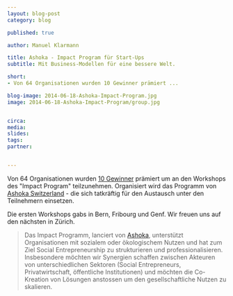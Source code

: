 ```yaml
---
layout: blog-post
category: blog

published: true

author: Manuel Klarmann

title: Ashoka - Impact Program für Start-Ups
subtitle: Mit Business-Modellen für eine bessere Welt.

short: 
- Von 64 Organisationen wurden 10 Gewinner prämiert ...

blog-image: 2014-06-18-Ashoka-Impact-Program.jpg
image: 2014-06-18-Ashoka-Impact-Program/group.jpg


circa: 
media: 
slides:
tags:
partner:


---
```





Von 64 Organisationen wurden [10 Gewinner][laureats] prämiert um an den Workshops des "Impact Program" teilzunehmen. Organisiert wird das Programm von [Ashoka Switzerland][swiss] - die sich tatkräftig für den Austausch unter den Teilnehmern einsetzen.

Die ersten Workshops gabs in Bern, Fribourg und Genf. Wir freuen uns auf den nächsten in Zürich.


> Das Impact Programm, lanciert von [Ashoka][inter], unterstützt  Organisationen mit sozialem oder ökologischem Nutzen und hat zum Ziel Social Entrepreneurship zu strukturieren und professionalisieren. Insbesondere möchten wir Synergien schaffen zwischen Akteuren von unterschiedlichen Sektoren (Social Entrepreneurs, Privatwirtschaft, öffentliche Institutionen) und möchten die Co-Kreation von Lösungen anstossen um den gesellschaftliche Nutzen zu skalieren. 

[laureats]:http://www.ashoka-impact.ch/sites/default/files/2014%20Impact%20Programme%20-%20Laureates%20Project%20Presentations.pdf
[inter]:https://www.ashoka.org
[swiss]:http://switzerland.ashoka.org
